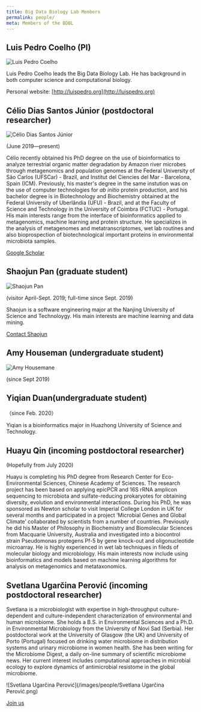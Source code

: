 ```yaml
---
title: Big Data Biology Lab Members
permalink: people/
meta: Members of the BDBL
---
```


## Luis Pedro Coelho (PI)

![Luis Pedro Coelho](/images/people/LuisPedroCoelho.jpeg)

Luis Pedro Coelho leads the Big Data Biology Lab. He has background in both
computer science and computational biology.

Personal website: [http://luispedro.org](http://luispedro.org)

## Célio Dias Santos Júnior (postdoctoral researcher)

![Célio Dias Santos Júnior](/images/people/CelioDiasSantosJunior.jpg)

(June 2019—present)

Célio recently obtained his PhD degree on the use of bioinformatics to analyze
terrestrial organic matter degradation by Amazon river microbes through
metagenomics and population genomes at the Federal University of São Carlos
(UFSCar) - Brazil, and Institut del Ciencies del Mar - Barcelona, Spain (ICM).
Previously, his master's degree in the same instution was on the use of
computer technologies for _ab initio_ protein production, and his bachelor
degree is in Biotechnology and Biochemistry obtained at the Federal University
of Uberlândia (UFU) - Brazil, and at the Faculty of Science and Technology in
the University of Coimbra (FCTUC) - Portugal. His main interests range from the
interface of bioinformatics applied to metagenomics, machine learning and
protein structure. He specializes in the analysis of metagenomes and
metatranscriptomes, wet lab routines and also bioprospection of
biotechnological important proteins in environmental microbiota samples.

[Google Scholar](https://scholar.google.com/citations?user=_Ulxl1gAAAAJ&hl=en)

## Shaojun Pan (graduate student)

![Shaojun Pan](/images/people/ShaojunPan.jpg)

(visitor April-Sept. 2019; full-time since Sept. 2019)

Shaojun is a software engineering major at the Nanjing University of Science
and Technoloygy. His main interests are machine learning and data mining.

[Contact Shaojun](mailto:shaojun1997777@gmail.com)

## Amy Houseman (undergraduate student)

![Amy Housemane](/images/people/AmyHouseman.jpeg)

(since Sept 2019)

## Yiqian Duan(undergraduate student)
（since Feb. 2020）

Yiqian is a bioinformatics major in Huazhong University of Science and Technology.

## Huayu Qin (incoming postdoctoral researcher)

(Hopefully from July 2020)

Huayu is completing his PhD degree from Research Center for Eco-Environmental 
Sciences, Chinese Academy of Sciences. The research project has been based on 
applying epicPCR and 16S rRNA amplicon sequencing to microbiota and 
sulfate-reducing prokaryotes for obtaining diversity, evolution and 
environmental interactions. During his PhD, he was sponsored as Newton scholar
to visit Imperial College London in UK for several months and participated in 
a project ‘Microbial Genes and Global Climate’ collaborated by scientists from
a number of countries. Previously he did his Master of Philosophy in 
Biochemistry and Biomolecular Sciences from Macquarie University, Australia and
investigated into a biocontrol strain Pseudomonas protegens Pf-5 by gene 
knock-out and oligonucleotide microarray. He is highly experienced in wet lab 
techniques in fileds of molecular biology and microbiology. His main interests
now include using bioinformatics and models based on machine learning algorithms
for analysis on metagenomics and metataxonomics. 

## Svetlana Ugarčina Perović (incoming postdoctoral researcher)
Svetlana is a microbiologist with expertise in high-throughput culture-dependent and culture-independent characterization of environmental and human microbiome. She holds a B.S. in Environmental Sciences and a Ph.D. in Environmental Microbiology from the University of Novi Sad (Serbia). Her postdoctoral work at the University of Glasgow (the UK) and University of Porto (Portugal) focused on drinking water microbiome in distribution systems and urinary microbiome in women health. She has been writing for the Microbiome Digest, a daily on-line summary of scientific microbiome news. Her current interest includes computational approaches in microbial ecology to explore dynamics of antimicrobial resistome in the global microbiome.


![Svetlana Ugarčina Perović](/images/people/Svetlana Ugarčina Perović.png)

[Join us](/positions/)
